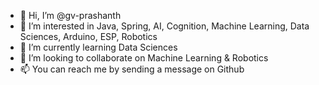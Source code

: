 - 👋 Hi, I’m @gv-prashanth
- 👀 I’m interested in Java, Spring, AI, Cognition, Machine Learning, Data Sciences, Arduino, ESP, Robotics
- 🌱 I’m currently learning Data Sciences
- 💞️ I’m looking to collaborate on Machine Learning & Robotics
- 📫 You can reach me by sending a message on Github

<!---
gv-prashanth/gv-prashanth is a ✨ special ✨ repository because its `README.md` (this file) appears on your GitHub profile.
You can click the Preview link to take a look at your changes.
--->
